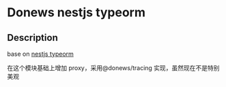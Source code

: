 # Donews nestjs typeorm

## Description

base on [nestjs typeorm](https://github.com/nestjs/typeorm)

在这个模块基础上增加 proxy，采用@donews/tracing 实现，虽然现在不是特别美观
